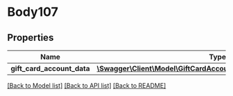 # Body107

## Properties
Name | Type | Description | Notes
------------ | ------------- | ------------- | -------------
**gift_card_account_data** | [**\Swagger\Client\Model\GiftCardAccountDataGiftCardAccountInterface**](GiftCardAccountDataGiftCardAccountInterface.md) |  | 

[[Back to Model list]](../README.md#documentation-for-models) [[Back to API list]](../README.md#documentation-for-api-endpoints) [[Back to README]](../README.md)


